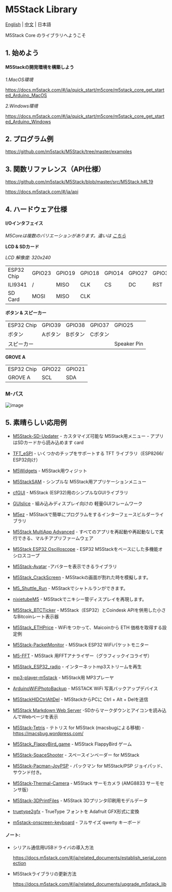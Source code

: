 # M5Stack Library

[English](../README.md) | [中文](getting_started_cn.md) | 日本語

M5Stack Core のライブラリへようこそ

## 1. 始めよう

#### M5Stackの開発環境を構築しよう

*1.MacOS環境*

https://docs.m5stack.com/#/ja/quick_start/m5core/m5stack_core_get_started_Arduino_MacOS

*2.Windows環境*

https://docs.m5stack.com/#/ja/quick_start/m5core/m5stack_core_get_started_Arduino_Windows


## 2. プログラム例

https://github.com/m5stack/M5Stack/tree/master/examples

## 3. 関数リファレンス（API仕様）

https://github.com/m5stack/M5Stack/blob/master/src/M5Stack.h#L19

https://docs.m5stack.com/#/ja/api


## 4. ハードウェア仕様

#### I/Oインタフェイス 

*M5Coreは複数のバリエーションがあります。違いは [こちら](https://github.com/m5stack/M5-Schematic/blob/master/Core/hardware_difference_between_cores_ja.md)*

**LCD & SDカード**

*LCD 解像度: 320x240*

<table>
 <tr><td>ESP32 Chip</td><td>GPIO23</td><td>GPIO19</td><td>GPIO18</td><td>GPIO14</td><td>GPIO27</td><td>GPIO33</td><td>GPIO32</td><td>GPIO4</td></tr>
 <tr><td>ILI9341</td><td>/</td><td>MISO</td><td>CLK</td><td>CS</td><td>DC</td><td>RST</td><td>BL</td><td> </td></tr>
 <tr><td>SD Card</td><td>MOSI</td><td>MISO</td><td>CLK</td><td> </td><td> </td><td> </td><td> </td><td>CS</td></tr>

</table>

**ボタン & スピーカー**

<table>
 <tr><td>ESP32 Chip</td><td>GPIO39</td><td>GPIO38</td><td>GPIO37</td><td>GPIO25</td></tr>
 <tr><td>ボタン</td><td>Aボタン</td><td>Bボタン</td><td>Cボタン</td><td> </td></tr>
 <tr><td>スピーカー</td><td> </td><td> </td><td> </td><td>Speaker Pin</td></tr>
</table>

**GROVE A**

<table>
 <tr><td>ESP32 Chip</td><td>GPIO22</td><td>GPIO21</td></tr>
 <tr><td>GROVE A</td><td>SCL</td><td>SDA</td></tr>
</table>


### M-バス
![image](M-BUS.jpg)

## 5. 素晴らしい応用例

* [M5Stack-SD-Updater](https://github.com/tobozo/M5Stack-SD-Updater) - カスタマイズ可能な M5Stack用メニュー - アプリはSDカードから読み込めます
  card

* [TFT_eSPI](https://github.com/Bodmer/TFT_eSPI)  - いくつかのチップをサポートする TFT ライブラリ（ESP8266/ ESP32向け）


* [M5Widgets](https://github.com/Kongduino/M5Widgets) -  M5Stack用ウィジット

* [M5StackSAM](https://github.com/tomsuch/M5StackSAM) - シンプルな M5Stack用アプリケーションメニュー

* [cfGUI](https://github.com/JF002/cfGUI) -  M5Stack (ESP32)用のシンプルなGUIライブラリ

* [GUIslice](https://github.com/ImpulseAdventure/GUIslice) - 組み込みディスプレイ向けの 軽量GUIフレームワーク

* [M5ez](https://github.com/ropg/M5ez) - M5Stackで簡単にプログラムをするインターフェースビルダーライブラリ


* [M5Stack MultiApp Advanced](https://github.com/botofancalin/M5Stack-MultiApp-Advanced) -  すべてのアプリを再起動や再起動なしで実行できる、マルチアプリファームウェア


* [M5Stack ESP32 Oscilloscope](https://github.com/botofancalin/M5Stack-ESP32-Oscilloscope) -  ESP32 M5Stackをベースにした多機能オシロスコープ

* [M5Stack-Avatar](https://github.com/meganetaaan/m5stack-avatar) -アバターを表示できるライブラリ

* [M5Stack_CrackScreen](https://github.com/nomolk/M5Stack_CrackScreen) - M5Stackの画面が割れた時を模擬します。

* [M5_Shuttle_Run](https://github.com/n0bisuke/M5_Shuttle_Run) - M5Stackでシャトルランができます。

* [nixietubeM5](https://github.com/drayde/nixietubeM5) - M5Stackでニキシー管ディスプレイを再現します。

* [M5Stack_BTCTicker](https://github.com/dankelley2/M5Stack_BTCTicker) - M5Stack（ESP32）とCoindesk APIを併用した小さなBitcoinレート表示器

* [M5Stack_ETHPrice](https://github.com/donma/M5StackWifiSettingWithETHPrice) -  WiFiをつかって、Maicoinから ETH 価格を取得する設定例 

* [M5Stack-PacketMonitor](https://github.com/tobozo/M5Stack-PacketMonitor) - M5Stack ESP32 WiFiパケットモニター

* [M5-FFT](https://github.com/ElectroMagus/M5-FFT) - M5Stack 用FFTアナライザー（グラフィックイコライザ）

* [M5Stack_ESP32_radio](https://github.com/anton-b/M5Stack_ESP32_radio) - インターネットmp3ストリームを再生

* [mp3-player-m5stack](https://github.com/dsiberia9s/mp3-player-m5stack) - M5Stack用 MP3プレーヤ

* [ArduinoWiFiPhotoBackup](https://github.com/moononournation/ArduinoWiFiPhotoBackup) - M5STACK WiFi 写真バックアップデバイス

* [M5StackHIDCtrlAltDel](https://github.com/mhama/M5StackHIDCtrlAltDel) - M5StackからPCに Ctrl + Alt + Delを送信

* [M5Stack Markdown Web Server](https://github.com/PartsandCircuits/M5Stack-MarkdownWebServer) -SDからマークダウンとアイコンを読み込んでWebページを表示

* [M5Stack-Tetris](https://github.com/PartsandCircuits/M5Stack-Tetris) - テトリス for M5Stack (macsbugによる移植) - https://macsbug.wordpress.com/

* [M5Stack_FlappyBird_game](https://github.com/pcelli85/M5Stack_FlappyBird_game) - M5Stack FlappyBird ゲーム

* [M5Stack-SpaceShooter](https://github.com/PartsandCircuits/M5Stack-SpaceShooter) - スペースインベーダー for M5Stack

* [M5Stack-Pacman-JoyPSP](https://github.com/tobozo/M5Stack-Pacman-JoyPSP) - パックマン for M5Stack/PSP ジョイパッド、サウンド付き。

* [M5Stack-Thermal-Camera](https://github.com/hkoffer/M5Stack-Thermal-Camera-) - M5Stack サーモカメラ (AMG8833 サーモセンサ版）

* [M5Stack-3DPrintFiles](https://github.com/PartsandCircuits/M5Stack-3DPrintFiles) - M5Stack 3Dプリンタ印刷用モデルデータ 

* [truetype2gfx](https://github.com/ropg/truetype2gfx) -  TrueType フォントを Adafruit GFX形式に変換

* [m5stack-onscreen-keyboard](https://github.com/yellowelise/m5stack-onscreen-keyboard) - フルサイズ qwerty キーボード

#### ノート:

* シリアル通信用USBドライバの導入方法

  https://docs.m5stack.com/#/ja/related_documents/establish_serial_connection

* M5Stackライブラリの更新方法

  https://docs.m5stack.com/#/ja/related_documents/upgrade_m5stack_lib
